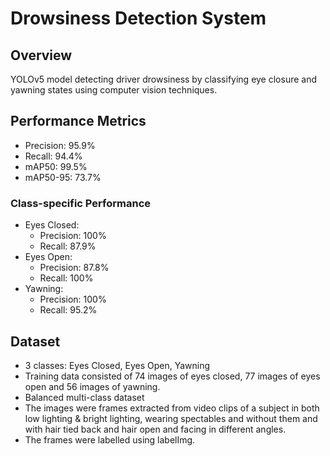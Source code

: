 # Drowsiness Detection System

## Overview
YOLOv5 model detecting driver drowsiness by classifying eye closure and yawning states using computer vision techniques.

## Performance Metrics
- Precision: 95.9%
- Recall: 94.4%
- mAP50: 99.5%
- mAP50-95: 73.7%

### Class-specific Performance
- Eyes Closed: 
  - Precision: 100%
  - Recall: 87.9%
- Eyes Open: 
  - Precision: 87.8%
  - Recall: 100%
- Yawning: 
  - Precision: 100%
  - Recall: 95.2%

## Dataset
- 3 classes: Eyes Closed, Eyes Open, Yawning
- Training data consisted of 74 images of eyes closed, 77 images of eyes open and 56 images of yawning. 
- Balanced multi-class dataset
- The images were frames extracted from video clips of a subject in both low lighting & bright lighting, wearing spectables and without them and with hair tied back and hair open and facing in different angles.
- The frames were labelled using labelImg.

